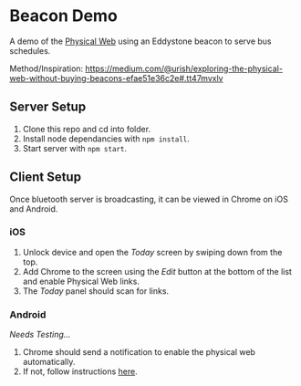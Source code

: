 # Beacon Demo

A demo of the [Physical Web](https://google.github.io/physical-web) using an Eddystone beacon to serve bus schedules.

Method/Inspiration: https://medium.com/@urish/exploring-the-physical-web-without-buying-beacons-efae51e36c2e#.tt47mvxlv

## Server Setup

1. Clone this repo and cd into folder.
2. Install node dependancies with `npm install`.
3. Start server with `npm start`.

## Client Setup

Once bluetooth server is broadcasting, it can be viewed in Chrome on iOS and Android.

### iOS

1. Unlock device and open the _Today_ screen by swiping down from the top.
2. Add Chrome to the screen using the _Edit_ button at the bottom of the list and enable Physical Web links.
3. The _Today_ panel should scan for links.

### Android

_Needs Testing..._

1. Chrome should send a notification to enable the physical web automatically.
2. If not, follow instructions [here](https://google.github.io/physical-web/try-physical-web#android).
